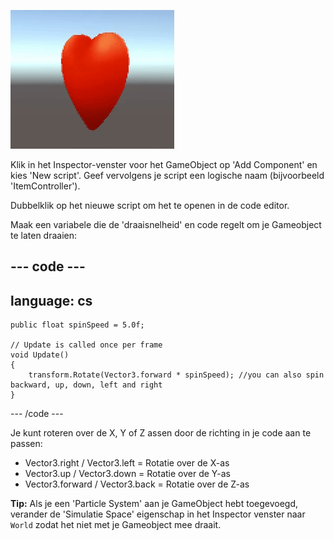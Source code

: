 ![De spelweergave toont een hart GameObject dat rond zijn Y-as draait.](images/spinning-heart.gif)

Klik in het Inspector-venster voor het GameObject op 'Add Component' en kies 'New script'. Geef vervolgens je script een logische naam (bijvoorbeeld 'ItemController').

Dubbelklik op het nieuwe script om het te openen in de code editor.

Maak een variabele die de 'draaisnelheid' en code regelt om je Gameobject te laten draaien:

--- code ---
---
language: cs
---

    public float spinSpeed = 5.0f; 
    
    // Update is called once per frame
    void Update()
    {
        transform.Rotate(Vector3.forward * spinSpeed); //you can also spin backward, up, down, left and right
    }

--- /code ---

Je kunt roteren over de X, Y of Z assen door de richting in je code aan te passen:
+ Vector3.right / Vector3.left = Rotatie over de X-as
+ Vector3.up / Vector3.down = Rotatie over de Y-as
+ Vector3.forward / Vector3.back = Rotatie over de Z-as

**Tip:** Als je een 'Particle System' aan je GameObject hebt toegevoegd, verander de 'Simulatie Space' eigenschap in het Inspector venster naar `World` zodat het niet met je Gameobject mee draait.
